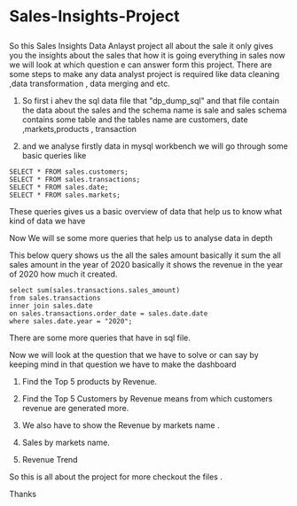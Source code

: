 # Sales-Insights-Project</p>

So this Sales Insights Data Anlayst project all about the sale it only gives you the insights about the sales that how it is going everything in sales now we will look at which question e can answer form this project. There are some steps to make any data analyst project is required like data cleaning ,data transformation , data merging and etc. 
</P>

1. So first i ahev the sql data file that "dp_dump_sql" and that file contain the data about the sales and the schema name is sale and sales schema contains some table and the tables name are customers, date ,markets,products , transaction  </P>

2. and we analyse firstly data in mysql workbench we will go through some basic queries like <p/>
```
SELECT * FROM sales.customers; 
SELECT * FROM sales.transactions;
SELECT * FROM sales.date;
SELECT * FROM sales.markets;
```
</p>
These queries gives us a basic overview of data that help us to know what kind of data we have</P>

Now We will se some more queries that help us to analyse data in depth</p>
This below query shows us the all the sales amount basically it sum the all sales amount in the year of 2020 basically it shows the revenue in the year of 2020 how much it created. </P>
```
select sum(sales.transactions.sales_amount)
from sales.transactions 
inner join sales.date 
on sales.transactions.order_date = sales.date.date 
where sales.date.year = "2020";
```
</p>
There are some more queries that have in sql file.</P>

Now we will look at the question that we have to solve or can say by keeping mind in that question we have to make the dashboard</p>

1. Find the Top 5 products by Revenue.</P>
2. Find the Top 5 Customers by Revenue means from which customers revenue are generated more.</p>
3. We also have to show the Revenue by markets name .</p>
4. Sales by markets name.</p>
5. Revenue Trend
   </p>

So this is all about the project for more checkout the files . </p>
Thanks


   


